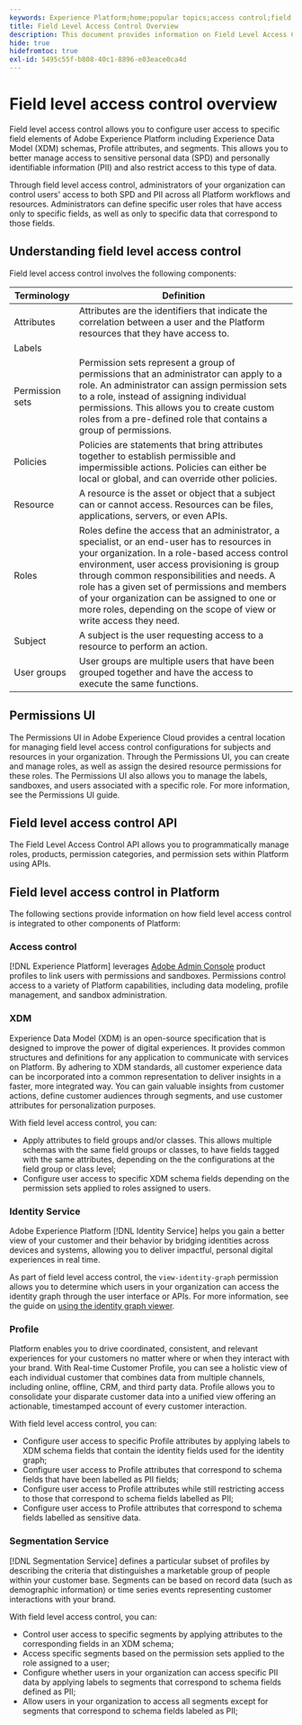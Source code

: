 ```yaml
---
keywords: Experience Platform;home;popular topics;access control;field level access control;FLAC
title: Field Level Access Control Overview
description: This document provides information on Field Level Access Control in Adobe Experience Platform
hide: true
hidefromtoc: true
exl-id: 5495c55f-b808-40c1-8896-e03eace0ca4d
---
```

# Field level access control overview

Field level access control allows you to configure user access to specific field elements of Adobe Experience Platform including Experience Data Model (XDM) schemas, Profile attributes, and segments. This allows you to better manage access to sensitive personal data (SPD) and personally identifiable information (PII) and also restrict access to this type of data.

Through field level access control, administrators of your organization can control users' access to both SPD and PII across all Platform workflows and resources. Administrators can define specific user roles that have access only to specific fields, as well as only to specific data that correspond to those fields.

## Understanding field level access control

Field level access control involves the following components:

| Terminology | Definition |
| --- | --- |
| Attributes | Attributes are the identifiers that indicate the correlation between a user and the Platform resources that they have access to. |
| Labels | 
| Permission sets | Permission sets represent a group of permissions that an administrator can apply to a role. An administrator can assign permission sets to a role, instead of assigning individual permissions. This allows you to create custom roles from a pre-defined role that contains a group of permissions. |
| Policies | Policies are statements that bring attributes together to establish permissible and impermissible actions. Policies can either be local or global, and can override other policies. |
| Resource | A resource is the asset or object that a subject can or cannot access. Resources can be files, applications, servers, or even APIs. |
| Roles | Roles define the access that an administrator, a specialist, or an end-user has to resources in your organization. In a role-based access control environment, user access provisioning is group through common responsibilities and needs. A role has a given set of permissions and members of your organization can be assigned to one or more roles, depending on the scope of view or write access they need. |
| Subject | A subject is the user requesting access to a resource to perform an action. |
| User groups | User groups are multiple users that have been grouped together and have the access to execute the same functions. |

## Permissions UI

The Permissions UI in Adobe Experience Cloud provides a central location for managing field level access control configurations for subjects and resources in your organization. Through the Permissions UI, you can create and manage roles, as well as assign the desired resource permissions for these roles. The Permissions UI also allows you to manage the labels, sandboxes, and users associated with a specific role. For more information, see the Permissions UI guide.

## Field level access control API

The Field Level Access Control API allows you to programmatically manage roles, products, permission categories, and permission sets within Platform using APIs.

## Field level access control in Platform

The following sections provide information on how field level access control is integrated to other components of Platform:

### Access control

[!DNL Experience Platform] leverages [Adobe Admin Console](https://adminconsole.adobe.com) product profiles to link users with permissions and sandboxes. Permissions control access to a variety of Platform capabilities, including data modeling, profile management, and sandbox administration.

### XDM

Experience Data Model (XDM) is an open-source specification that is designed to improve the power of digital experiences. It provides common structures and definitions for any application to communicate with services on Platform. By adhering to XDM standards, all customer experience data can be incorporated into a common representation to deliver insights in a faster, more integrated way. You can gain valuable insights from customer actions, define customer audiences through segments, and use customer attributes for personalization purposes.

With field level access control, you can:

* Apply attributes to field groups and/or classes. This allows multiple schemas with the same field groups or classes, to have fields tagged with the same attributes, depending on the the configurations at the field group or class level;
* Configure user access to specific XDM schema fields depending on the permission sets applied to roles assigned to users.

### Identity Service

Adobe Experience Platform [!DNL Identity Service] helps you gain a better view of your customer and their behavior by bridging identities across devices and systems, allowing you to deliver impactful, personal digital experiences in real time.

As part of field level access control, the `view-identity-graph` permission allows you to determine which users in your organization can access the identity graph through the user interface or APIs. For more information, see the guide on [using the identity graph viewer](../../identity-service/ui/identity-graph-viewer.md).

### Profile

Platform enables you to drive coordinated, consistent, and relevant experiences for your customers no matter where or when they interact with your brand. With Real-time Customer Profile, you can see a holistic view of each individual customer that combines data from multiple channels, including online, offline, CRM, and third party data. Profile allows you to consolidate your disparate customer data into a unified view offering an actionable, timestamped account of every customer interaction.

With field level access control, you can:

* Configure user access to specific Profile attributes by applying labels to XDM schema fields that contain the identity fields used for the identity graph;
* Configure user access to Profile attributes that correspond to schema fields that have been labelled as PII fields;
* Configure user access to Profile attributes while still restricting access to those that correspond to schema fields labelled as PII;
* Configure user access to Profile attributes that correspond to schema fields labelled as sensitive data.

### Segmentation Service

[!DNL Segmentation Service] defines a particular subset of profiles by describing the criteria that distinguishes a marketable group of people within your customer base. Segments can be based on record data (such as demographic information) or time series events representing customer interactions with your brand.

With field level access control, you can:

* Control user access to specific segments by applying attributes to the corresponding fields in an XDM schema;
* Access specific segments based on the permission sets applied to the role assigned to a user;
* Configure whether users in your organization can access specific PII data by applying labels to segments that correspond to schema fields defined as PII;
* Allow users in your organization to access all segments except for segments that correspond to schema fields labeled as PII;

